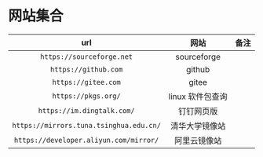 # 网站集合

| url | 网站 | 备注 |
| :-: | :-: | :-: |
| `https://sourceforge.net` | sourceforge |  |
| `https://github.com` | github |  |
| `https://gitee.com` | gitee |  |
| `https://pkgs.org/` | linux 软件包查询 |  |
| `https://im.dingtalk.com/` | 钉钉网页版 |  |
| `https://mirrors.tuna.tsinghua.edu.cn/` | 清华大学镜像站 |  |
| `https://developer.aliyun.com/mirror/` | 阿里云镜像站 |  |
